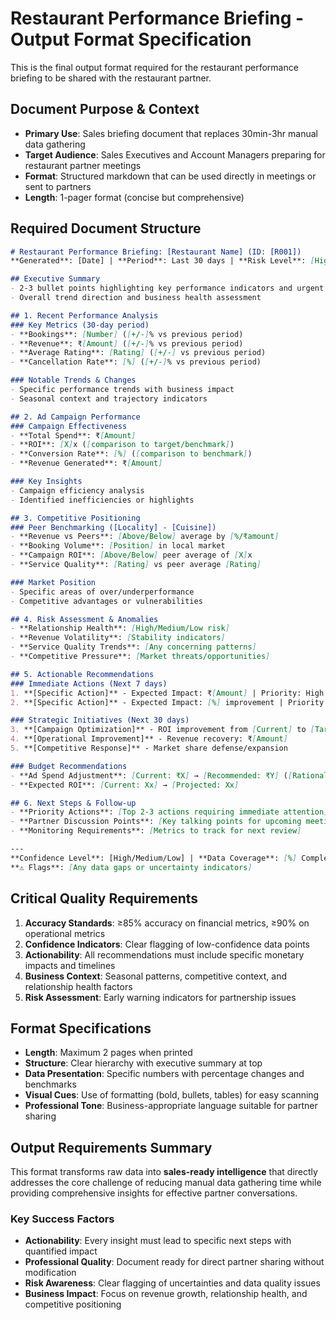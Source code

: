 # Restaurant Performance Briefing - Output Format Specification
This is the final output format required for the restaurant performance briefing to be shared with the restaurant partner.

## Document Purpose & Context
- **Primary Use**: Sales briefing document that replaces 30min-3hr manual data gathering
- **Target Audience**: Sales Executives and Account Managers preparing for restaurant partner meetings
- **Format**: Structured markdown that can be used directly in meetings or sent to partners
- **Length**: 1-pager format (concise but comprehensive)

## Required Document Structure

```markdown
# Restaurant Performance Briefing: [Restaurant Name] (ID: [R001])
**Generated**: [Date] | **Period**: Last 30 days | **Risk Level**: [High/Medium/Low]

## Executive Summary
- 2-3 bullet points highlighting key performance indicators and urgent issues
- Overall trend direction and business health assessment

## 1. Recent Performance Analysis
### Key Metrics (30-day period)
- **Bookings**: [Number] ([+/-]% vs previous period)
- **Revenue**: ₹[Amount] ([+/-]% vs previous period) 
- **Average Rating**: [Rating] ([+/-] vs previous period)
- **Cancellation Rate**: [%] ([+/-]% vs previous period)

### Notable Trends & Changes
- Specific performance trends with business impact
- Seasonal context and trajectory indicators

## 2. Ad Campaign Performance
### Campaign Effectiveness
- **Total Spend**: ₹[Amount]
- **ROI**: [X]x ([comparison to target/benchmark])
- **Conversion Rate**: [%] ([comparison to benchmark])
- **Revenue Generated**: ₹[Amount]

### Key Insights
- Campaign efficiency analysis
- Identified inefficiencies or highlights

## 3. Competitive Positioning
### Peer Benchmarking ([Locality] - [Cuisine])
- **Revenue vs Peers**: [Above/Below] average by [%/₹amount]
- **Booking Volume**: [Position] in local market
- **Campaign ROI**: [Above/Below] peer average of [X]x
- **Service Quality**: [Rating] vs peer average [Rating]

### Market Position
- Specific areas of over/underperformance
- Competitive advantages or vulnerabilities

## 4. Risk Assessment & Anomalies
- **Relationship Health**: [High/Medium/Low risk]
- **Revenue Volatility**: [Stability indicators]
- **Service Quality Trends**: [Any concerning patterns]
- **Competitive Pressure**: [Market threats/opportunities]

## 5. Actionable Recommendations
### Immediate Actions (Next 7 days)
1. **[Specific Action]** - Expected Impact: ₹[Amount] | Priority: High
2. **[Specific Action]** - Expected Impact: [%] improvement | Priority: Medium

### Strategic Initiatives (Next 30 days)
3. **[Campaign Optimization]** - ROI improvement from [Current] to [Target]
4. **[Operational Improvement]** - Revenue recovery: ₹[Amount]
5. **[Competitive Response]** - Market share defense/expansion

### Budget Recommendations
- **Ad Spend Adjustment**: [Current: ₹X] → [Recommended: ₹Y] ([Rationale])
- **Expected ROI**: [Current: Xx] → [Projected: Xx]

## 6. Next Steps & Follow-up
- **Priority Actions**: [Top 2-3 actions requiring immediate attention]
- **Partner Discussion Points**: [Key talking points for upcoming meetings]
- **Monitoring Requirements**: [Metrics to track for next review]

---
**Confidence Level**: [High/Medium/Low] | **Data Coverage**: [%] Complete
**⚠️ Flags**: [Any data gaps or uncertainty indicators]
```

## Critical Quality Requirements

1. **Accuracy Standards**: ≥85% accuracy on financial metrics, ≥90% on operational metrics
2. **Confidence Indicators**: Clear flagging of low-confidence data points
3. **Actionability**: All recommendations must include specific monetary impacts and timelines
4. **Business Context**: Seasonal patterns, competitive context, and relationship health factors
5. **Risk Assessment**: Early warning indicators for partnership issues

## Format Specifications

- **Length**: Maximum 2 pages when printed
- **Structure**: Clear hierarchy with executive summary at top
- **Data Presentation**: Specific numbers with percentage changes and benchmarks
- **Visual Cues**: Use of formatting (bold, bullets, tables) for easy scanning
- **Professional Tone**: Business-appropriate language suitable for partner sharing

## Output Requirements Summary

This format transforms raw data into **sales-ready intelligence** that directly addresses the core challenge of reducing manual data gathering time while providing comprehensive insights for effective partner conversations.

### Key Success Factors
- **Actionability**: Every insight must lead to specific next steps with quantified impact
- **Professional Quality**: Document ready for direct partner sharing without modification
- **Risk Awareness**: Clear flagging of uncertainties and data quality issues
- **Business Impact**: Focus on revenue growth, relationship health, and competitive positioning